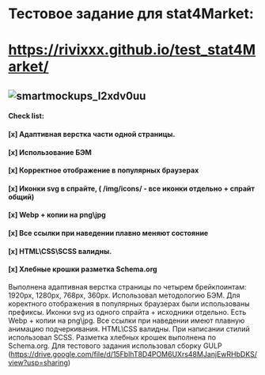 # Тестовое задание для stat4Market:
# https://rivixxx.github.io/test_stat4Market/
## ![smartmockups_l2xdv0uu](https://user-images.githubusercontent.com/96477650/167300756-6a6daf27-a5a7-42f2-80db-18400c4d5c78.jpg)

#### Check list:
#### [x] Адаптивная верстка части одной страницы.
#### [x] Использование БЭМ
#### [x] Корректное отображение в популярных браузерах
#### [x] Иконки svg в спрайте, ( /img/icons/ - все иконки отдельно + спрайт общий)
#### [x] Webp + копии на png\jpg
#### [x] Все ссылки при наведении плавно меняют состояние
#### [x] HTML\CSS\SCSS валидны.
#### [x] Хлебные крошки разметка Schema.org

Выполнена адаптивная верстка страницы по четырем брейкпоинтам: 1920px, 1280px, 768px, 360px. Использовал методологию БЭМ. Для коректного отображения в популярных браузерах были использованы префиксы. Иконки svg из одного спрайта + исходники отдельно. Есть Webp + копии на png\jpg. Все ссылки при наведении имеют плавную анимацию подчеркивания. HTML\CSS валидны. При написании стилий использовал SCSS. Разметка хлебных крошек выполнена по Schema.org. Для тестового задания использовал сборку GULP (https://drive.google.com/file/d/15FblhT8D4POM6UXrs48MJanjEwRHbDKS/view?usp=sharing)
